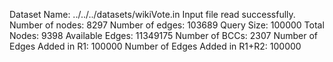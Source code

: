 Dataset Name: ../../../datasets/wikiVote.in
Input file read successfully.
Number of nodes: 8297
Number of edges: 103689
Query Size: 100000
Total Nodes: 9398
Available Edges: 11349175
Number of BCCs: 2307
Number of Edges Added in R1: 100000
Number of Edges Added in R1+R2: 100000

